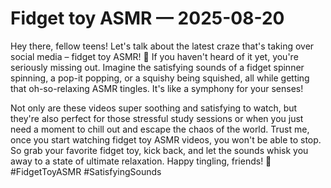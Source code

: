 # Fidget toy ASMR — 2025-08-20

Hey there, fellow teens! Let's talk about the latest craze that's taking over social media – fidget toy ASMR! 🤯 If you haven't heard of it yet, you're seriously missing out. Imagine the satisfying sounds of a fidget spinner spinning, a pop-it popping, or a squishy being squished, all while getting that oh-so-relaxing ASMR tingles. It's like a symphony for your senses!

Not only are these videos super soothing and satisfying to watch, but they're also perfect for those stressful study sessions or when you just need a moment to chill out and escape the chaos of the world. Trust me, once you start watching fidget toy ASMR videos, you won't be able to stop. So grab your favorite fidget toy, kick back, and let the sounds whisk you away to a state of ultimate relaxation. Happy tingling, friends! 💫 #FidgetToyASMR #SatisfyingSounds